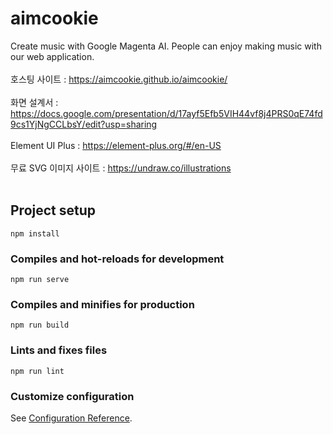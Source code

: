 # aimcookie
Create music with Google Magenta AI. People can enjoy making music with our web application. <br> <br>
호스팅 사이트 : https://aimcookie.github.io/aimcookie/ <br><br>
화면 설계서 : https://docs.google.com/presentation/d/17ayf5Efb5VIH44vf8j4PRS0qE74fd9cs1YjNgCCLbsY/edit?usp=sharing <br><br>
Element UI Plus : https://element-plus.org/#/en-US <br><br>
무료 SVG 이미지 사이트 : https://undraw.co/illustrations <br><br>

## Project setup
```
npm install
```

### Compiles and hot-reloads for development
```
npm run serve
```

### Compiles and minifies for production
```
npm run build
```

### Lints and fixes files
```
npm run lint
```

### Customize configuration
See [Configuration Reference](https://cli.vuejs.org/config/).
